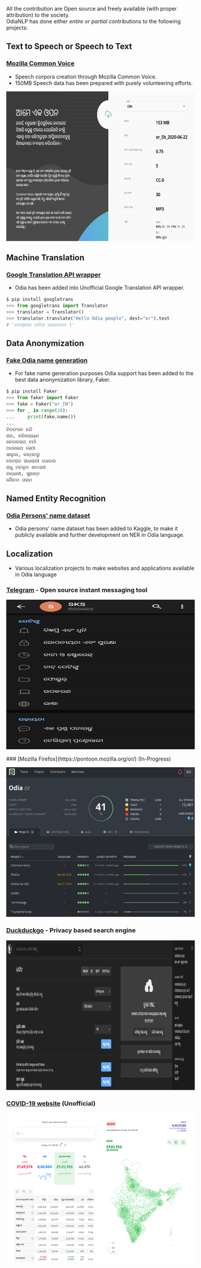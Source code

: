 All the contribution are Open source and freely available (with proper attribution) to the society.   
OdiaNLP has done either _entire or partial_ contributions to the following projects:

## Text to Speech or Speech to Text 
### [Mozilla Common Voice](https://commonvoice.mozilla.org/or)
- Speech corpora creation through Mozilla Common Voice.
- 150MB Speech data has been prepared with purely volunteering efforts.

<p align="center">
  <img width="560" height="400" src="/images/Common_Voice_screenshot.png">
</p>

## Machine Translation

### [Google Translation API wrapper](https://github.com/ssut/py-googletrans)
- Odia has been added into Unofficial Google Translation API wrapper.
```python
$ pip install googletrans
>>> from googletrans import Translator
>>> translator = Translator()
>>> translator.translate("Hello Odia people", dest="or").text
# 'ନମସ୍କାର ଓଡିଆ ଲୋକମାନେ |'
```

## Data Anonymization
### [Fake Odia name generation](https://github.com/joke2k/faker)
- For fake name generation purposes Odia support has been added to the best data anonymization library, Faker.
```python
$ pip install Faker
>>> from faker import Faker
>>> fake = Faker("or_IN")
>>> for _ in range(10):
...     print(fake.name())
... 
ଚିତରଂଜନ ନନ୍ଦି
ରାଜ, ରବିନାରାୟଣ
କେଦାରନାଥ ବର୍ମା
ଅମରନାଥ ସେଠୀ
ସାଲୁଜା, କଳ୍ପତରୁ
ଦେବରାଜ ରାଧାରାଣୀ ପୋଦ୍ଦାର
ରାଧୁ ମତଲୁବ ଶତପଥୀ
ରନ୍ଧାରୀ, ସୁଶାନ୍ତ
ଗୈାତମ ଓରାମ
```
## Named Entity Recognition
### [Odia Persons' name dataset](https://www.kaggle.com/soumendrak/odia-person-names)
- Odia persons' name dataset has been added to Kaggle, to make it publicly available and further development on NER in Odia language.
## Localization
- Various localization projects to make websites and applications available in Odia language
### [Telegram](https://telegram.org/) - Open source instant messaging tool
<p align="center">
  <img width="560" height="400" src="/images/telegram.jpg">
</p>
### [Mozilla Firefox](https://pontoon.mozilla.org/or/) (In-Progress)
<p align="center">
  <img width="560" height="400" src="/images/pontoon.png">
</p>

### [Duckduckgo](https://duckduckgo.com/) - Privacy based search engine
<p align="center">
  <img width="560" height="400" src="/images/ddg.png">
</p>

### [COVID-19 website](https://www.covid19india.org/) (Unofficial)
<p align="center">
  <img width="560" height="400" src="/images/covid19_screenshot.png">
</p>
